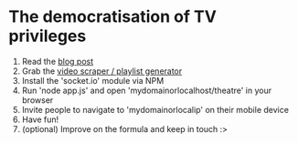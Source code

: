 The democratisation of TV privileges
====================================

1. Read the [blog post](http://bloomingbridges.github.com/Sammelsurium/the-democratisation-of-tv-privileges/)
2. Grab the [video scraper / playlist generator](https://github.com/li22ie/uni-dotp)
3. Install the 'socket.io' module via NPM 
4. Run 'node app.js' and open 'mydomainorlocalhost/theatre' in your browser
5. Invite people to navigate to 'mydomainorlocalip' on their mobile device
6. Have fun!
7. (optional) Improve on the formula and keep in touch :>